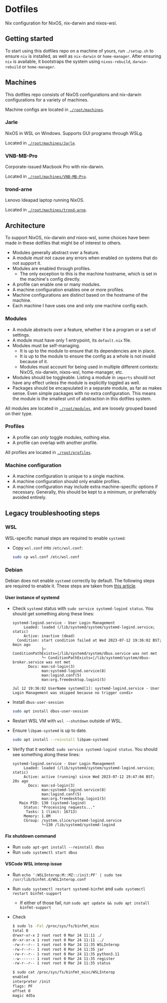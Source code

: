 # Dotfiles

Nix configuration for NixOS, nix-darwin and nixos-wsl.

## Getting started

To start using this dotfiles repo on a machine of yours, run `./setup.sh` to
ensure `nix` is installed, as well as `nix-darwin` or `home-manager`. After
ensuring `nix` is available, it bootstraps the system using `nixos-rebuild`,
`darwin-rebuild` or `home-manager`.

## Machines

This dotfiles repo consists of NixOS configurations and nix-darwin
configurations for a variety of machines.

Machine configs are located in [`./root/machines`](./root/machines).

### Jarle

NixOS in WSL on Windows. Supports GUI programs through WSLg.

Located in [`./root/machines/Jarle`](./root/machines/Jarle).

### VNB-MB-Pro

Corporate-issued Macbook Pro with nix-darwin.

Located in [`./root/machines/VNB-MB-Pro`](./root/machines/VNB-MB-Pro).

### trond-arne

Lenovo Ideapad laptop running NixOS.

Located in [`./root/machines/trond-arne`](./root/machines/trond-arne).

## Architecture

To support NixOS, nix-darwin _and_ nixos-wsl, some choices have been made in
these dotfiles that might be of interest to others.

- Modules generally abstract over a feature.
- A module _must_ not cause any errors when enabled on systems that do not
  support it.
- Modules are enabled through profiles.
  - The only exception to this is the machine hostname, which is set in the
    machine's config directly.
- A profile can enable one or many modules.
- A machine configuration enables one or more profiles.
- Machine configurations are distinct based on the hostname of the machine.
- Each machine I have uses one and only one machine config each.

### Modules

- A module abstracts over a feature, whether it be a program or a set of
  settings.
- A module must have only 1 entrypoint, its `default.nix` file.
- Modules must be self-managing.
  - It is up to the module to ensure that its dependencies are in place.
  - It is up to the module to ensure the config as a whole is not invalid
    because of it.
  - Modules must account for being used in multiple different contexts: NixOS,
    nix-darwin, nixos-wsl, home-manager, etc.
- Modules should be toggleable. Listing a module in `imports` should not have
  any effect unless the module is explicitly toggled as well.
- Packages should be encapsulated in a separate module, as far as makes sense.
  Even simple packages with no extra configuration. This means the module is
  the smallest unit of abstraction in this dotfiles system.

All modules are located in [`./root/modules`](./root/modules), and are loosely grouped based on
their type.

### Profiles

- A profile can _only_ toggle modules, nothing else.
- A profile can overlap with another profile.

All profiles are located in [`./root/profiles`](./root/profiles).

### Machine configuration

- A machine configuration is unique to a single machine.
- A machine configuration should only enable profiles.
- A machine configuration may include extra machine-specific options if
  necessary. Generally, this should be kept to a minimum, or preferrably
  avoided entirely.

## Legacy troubleshooting steps

### WSL

WSL-specific manual steps are required to enable `systemd`:

- Copy `wsl.conf` into `/etc/wsl.conf`:

  ```sh
  sudo cp wsl.conf /etc/wsl.conf
  ```

### Debian

Debian does not enable `systemd` correctly by default. The following steps are
required to enable it. These steps are taken from [this article].

#### User instance of systemd

- Check `systemd` status with `sudo service systemd-logind status`. You should
  get something along these lines:

  <!-- markdownlint-disable MD013 -->

  ```text
  systemd-logind.service - User Login Management
       Loaded: loaded (/lib/systemd/system/systemd-logind.service; static)
       Active: inactive (dead)
    Condition: start condition failed at Wed 2023-07-12 19:36:02 BST; 6min ago
               ├─ ConditionPathExists=|/lib/systemd/system/dbus.service was not met
               └─ ConditionPathExists=|/lib/systemd/system/dbus-broker.service was not met
         Docs: man:sd-login(3)
               man:systemd-logind.service(8)
               man:logind.conf(5)
               man:org.freedesktop.login1(5)

  Jul 12 19:36:02 UserName systemd[1]: systemd-logind.service - User Login Management was skipped because no trigger condi>
  ```

  <!-- markdownlint-enable MD013 -->

- Install `dbus-user-session`

  ```sh
  sudo apt install dbus-user-session
  ```

- Restart WSL VM with `wsl --shutdown` outside of WSL.
- Ensure `libpam-systemd` is up to date.

  ```sh
  sudo apt install --reinstall libpam-systemd
  ```

- Verify that it worked: `sudo service systemd-logind status`. You should see
  something along these lines:

  <!-- markdownlint-disable MD013 -->

  ```text
  systemd-logind.service - User Login Management
       Loaded: loaded (/lib/systemd/system/systemd-logind.service; static)
       Active: active (running) since Wed 2023-07-12 19:47:04 BST; 20s ago
         Docs: man:sd-login(3)
               man:systemd-logind.service(8)
               man:logind.conf(5)
               man:org.freedesktop.login1(5)
     Main PID: 130 (systemd-logind)
       Status: "Processing requests..."
        Tasks: 1 (limit: 16713)
       Memory: 1.8M
       CGroup: /system.slice/systemd-logind.service
               └─130 /lib/systemd/systemd-logind
  ```

  <!-- markdownlint-enable MD013 -->

#### Fix shutdown command

- Run `sudo apt-get install --reinstall dbus`
- Run `sudo systemctl start dbus`

#### VSCode WSL interop issue

- Run `echo ':WSLInterop:M::MZ::/init:PF' | sudo tee /usr/lib/binfmt.d/WSLInterop.conf`
- Run `sudo systemctl restart systemd-binfmt` and `sudo systemctl restart binfmt-support`
  - If either of those fail, run `sudo apt update && sudo apt install binfmt-support`
- Check

  ```sh
  $ sudo ls -Fal /proc/sys/fs/binfmt_misc
  total 0
  drwxr-xr-x 2 root root 0 Mar 24 11:11 ./
  dr-xr-xr-x 1 root root 0 Mar 24 11:11 ../
  -rw-r--r-- 1 root root 0 Mar 24 11:35 WSLInterop
  -rw-r--r-- 1 root root 0 Mar 24 11:35 jar
  -rw-r--r-- 1 root root 0 Mar 24 11:35 python3.11
  --w------- 1 root root 0 Mar 24 11:35 register
  -rw-r--r-- 1 root root 0 Mar 24 11:35 status

  $ sudo cat /proc/sys/fs/binfmt_misc/WSLInterop
  enabled
  interpreter /init
  flags: PF
  offset 0
  magic 4d5a
  ```

[this article]: https://avivarma1.medium.com/setting-up-debian-on-wsl2-with-systemd-fb4831dd7b82

